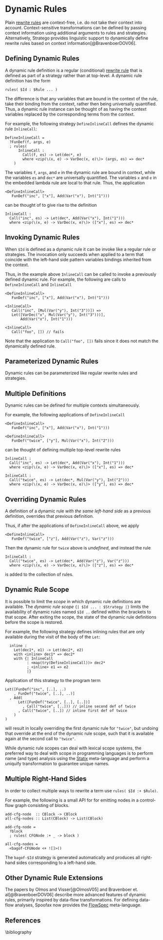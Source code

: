 # Dynamic Rules

Plain [rewrite rules](rewrite-rules.md) are context-free, i.e. do not take their context into account.
Context-sensitive transformations can be defined by passing context information using additional arguments to rules and strategies.
Alternatively, Stratego provides linguistic support to dynamically define rewrite rules based on context information[@BravenboerDOV06].


## Defining Dynamic Rules

A dynamic rule definition is a regular (conditional) [rewrite rule](rewrite-rules.md) that is defined as part of a strategy rather than at top-level.
A dynamic rule definition has the form

```stratego
rules( $Id : $Rule ... )
```

The difference is that any variables that are bound in the context of the rule, take their binding from the context, rather then being universally quantified.
Thus, a dynamic rule instance can be thought of as having the context variables replaced by the corresponding terms from the context.

For example, the following strategy `DefineInlineCall` defines the dynamic rule `InlineCall`:

```stratego
DefineInlineCall =
  ?FunDef(f, args, e)
  ; rules(
      InlineCall :
        Call(f, es) -> Let(dec*, e)
        where <zip(\(x, e) -> VarDec(x, e)\)> (args, es) => dec*
    )
```

The variables `f`, `args`, and `e` in the dynamic rule are bound in context, while the variables `es` and `dec*` are universally quantified.
The variables `x` and `e` in the embedded lambda rule are local to that rule.
Thus, the application

```stratego
<DefineInlineCall>
   FunDef("inc", ["x"], Add(Var("x"), Int("1")))
```

can be thought of to give rise to the definition

```stratego
InlineCall :
  Call("inc", es) -> Let(dec*, Add(Var("x"), Int("1")))
  where <zip(\(x, e) -> VarDec(x, e)\)> (["x"], es) => dec*
```


## Invoking Dynamic Rules

When `$Id` is defined as a dynamic rule it can be invoke like a regular rule or strategies.
The invocation only succeeds when applied to a term that coincide with the left-hand side pattern variables bindings inherited from the context.

Thus, in the example above `InlineCall` can be called to invoke a previously defined dynamic rule.
For example, the following are calls to `DefineInlineCall` and `InlineCall`

```stratego
<DefineInlineCall>
   FunDef("inc", ["x"], Add(Var("x"), Int("1")))

<InlineCall>
   Call("inc", [Mul(Var("y"), Int("3"))]) =>
   Let([VarDec("x", Mul(Var("y"), Int("3")))],
       Add(Var("x"), Int("1")))

<InlineCall>
   Call("foo", []) // fails
```

Note that the application to `Call("foo", [])` fails since it does not match the dynamically defined rule.


## Parameterized Dynamic Rules

Dynamic rules can be parameterized like regular rewrite rules and strategies.


## Multiple Definitions

Dynamic rules can be defined for multiple contexts simultaneously.

For example, the following applications of `DefineInlineCall`

```stratego
<DefineInlineCall>
   FunDef("inc", ["x"], Add(Var("x"), Int("1")))

<DefineInlineCall>
   FunDef("twice", ["y"], Mul(Var("x"), Int("2")))
```

can be thought of defining multiple top-level rewrite rules

```stratego
InlineCall :
  Call("inc", es) -> Let(dec*, Add(Var("x"), Int("1")))
  where <zip(\(x, e) -> VarDec(x, e)\)> (["x"], es) => dec*

InlineCall :
  Call("twice", es) -> Let(dec*, Mul(Var("y"), Int("2")))
  where <zip(\(x, e) -> VarDec(x, e)\)> (["y"], es) => dec*
```


## Overriding Dynamic Rules

A definition of a dynamic rule _with the same left-hand side_ as a previous definition, overrides that previous definition.

Thus, if after the applications of `DefineInlineCall` above, we apply

```stratego
<DefineInlineCall>
   FunDef("twice", ["z"], Add(Var("z"), Var("z")))
```

Then the dynamic rule for `twice` above is _undefined_, and instead the rule

```stratego
InlineCall :
  Call("twice", es) -> Let(dec*, Add(Var("z"), Var("z")))
  where <zip(\(x, e) -> VarDec(x, e)\)> (["z"], es) => dec*
```

is added to the collection of rules.


## Dynamic Rule Scope

It is possible to limit the _scope_ in which dynamic rule definitions are available.
The _dynamic rule scope_ `{| $Id ... : $Strategy |}` limits the availability of dynamic rules named `$Id ..` defined within the brackets to that scope.
After exiting the scope, the state of the dynamic rule definitions before the scope is restored.

For example, the following strategy defines inlining rules that are only available during the visit of the body of the `Let`:

```stratego
  inline :
    Let(dec1*, e1) -> Let(dec2*, e2)
    with <inline> dec1* => dec2*
    with {| InlineCall
          : <map(try(DefineInlineCall))> dec2*
          ; <inline> e1 => e2
          |}
```

Application of this strategy to the program term

```stratego
Let([FunDef("inc", [..], ..)
    , FunDef("twice", [..], ..)]
  , Add(
      Let([FunDef("twice", [..], [..])]
        , Call("twice", [..])) // inline second def of twice
      , Call("twice", [..]) // inline first def of twice
    )
)
```

will result in locally overriding the first dynamic rule for `"twice"`, but undoing that override at the end of the dynamic rule scope, such that it is available again at the second call to `"twice"`.

While dynamic rule scopes can deal with lexical scope systems, the preferred way to deal with scope in programming languages is to perform name (and type) analysis using the [Statix](../../statix/index.md) meta-language and perform a uniquify transformation to guarantee unique names. 


## Multiple Right-Hand Sides

In order to collect multiple ways to rewrite a term use `rules( $Id :+ $Rule)`.

For example, the following is a small API for for emitting nodes in a control-flow graph consisting of blocks.  

```stratego
add-cfg-node  :: CBlock -> CBlock
all-cfg-nodes :: List(CBlock) -> List(CBlock)

add-cfg-node =
  ?block
  ; rules( CFGNode :+ _ -> block )

all-cfg-nodes =
  <bagof-CFGNode <+ ![]>()
```

The `bagof-$Id` strategy is generated automatically and produces all right-hand sides corresponding to a left-hand side.

## Other Dynamic Rule Extensions

The papers by Olmos and Visser[@OlmosV05] and Bravenboer et. al[@BravenboerDOV06] describe more advanced features of dynamic rules, primarily inspired by data-flow transformations.
For defining data-flow analyses, Spoofax now provides the [FlowSpec](../../flowspec/introduction.md) meta-language.



## References

\bibliography
